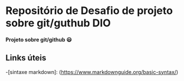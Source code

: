 # Repositório de Desafio de projeto sobre git/guthub DIO
#### Projeto sobre git/github :smiley:

## Links úteis
-[sintaxe markdown]: (https://www.markdownguide.org/basic-syntax/) 
